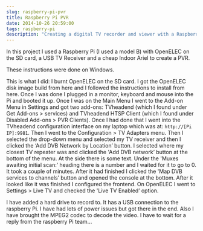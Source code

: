 ```yaml
---
slug: raspberry-pi-pvr
title: Raspberry Pi PVR
date: 2014-10-26 20:59:00
tags: raspberry-pi
description: "Creating a digital TV recorder and viewer with a Raspberry Pi and OpenELEC."
---
```

In this project I used a Raspberry Pi (I used a model B) with OpenELEC on the SD card, a USB TV Receiver and a cheap Indoor Ariel to create a PVR.

These instructions were done on Windows.

This is what I did: I burnt OpenELEC on the SD card. I got the OpenELEC disk image build from here and I followed the instructions to install from here. Once I was done I plugged in a monitor, keyboard and mouse into the Pi and booted it up. Once I was on the Main Menu I went to the Add-on Menu in Settings and got two add-ons: TVheadend (which I found under Get Add-ons > services) and TVheadend HTSP Client (which I found under Disabled Add-ons > PVR Clients). Once I had done that I went into the TVheadend configuration interface on my laptop which was at: `http://[Pi IP]:9981`. Then I went to the Configuration > TV Adapters menu. Then I selected the drop-down menu and selected my TV receiver and then I clicked the ‘Add DVB Network by Location’ button. I selected where my closest TV repeater was and clicked the 'Add DVB network’ button at the bottom of the menu. At the side there is some text. Under the 'Muxes awaiting initial scan:’ heading there is a number and I waited for it to go to 0. It took a couple of minutes. After it had finished I clicked the 'Map DVB services to channels’ button and opened the console at the bottom. After it looked like it was finished I configured the frontend. On OpenELEC I went to Settings > Live TV and checked the 'Live TV Enabled’ option.

I have added a hard drive to record to. It has a USB connection to the raspberry Pi. I have had lots of power issues but got there in the end. Also I have brought the MPEG2 codec to decode the video. I have to wait for a reply from the raspberry Pi team...
